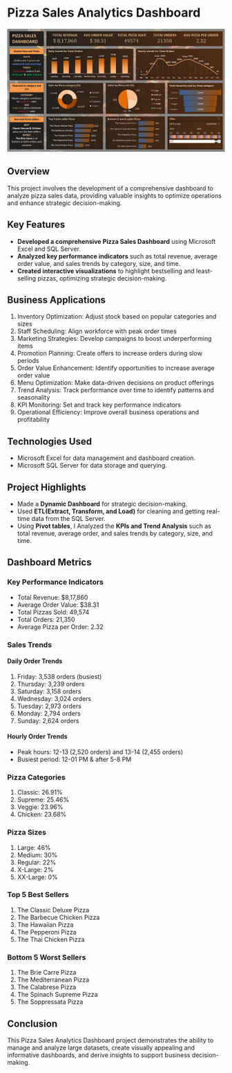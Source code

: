 # Pizza Sales Analytics Dashboard

![Blinkit Dashboard](https://github.com/dinesh-1272/Pizza-Sales-Analytics-Dashboard/blob/main/Dashboard.png)

## Overview
This project involves the development of a comprehensive dashboard to analyze pizza sales data, providing valuable insights to optimize operations and enhance strategic decision-making.

## Key Features
- **Developed a comprehensive Pizza Sales Dashboard** using Microsoft Excel and SQL Server.
- **Analyzed key performance indicators** such as total revenue, average order value, and sales trends by category, size, and time.
- **Created interactive visualizations** to highlight bestselling and least-selling pizzas, optimizing strategic decision-making.

## Business Applications
1. Inventory Optimization: Adjust stock based on popular categories and sizes
2. Staff Scheduling: Align workforce with peak order times
3. Marketing Strategies: Develop campaigns to boost underperforming items
4. Promotion Planning: Create offers to increase orders during slow periods
5. Order Value Enhancement: Identify opportunities to increase average order value
6. Menu Optimization: Make data-driven decisions on product offerings
7. Trend Analysis: Track performance over time to identify patterns and seasonality
8. KPI Monitoring: Set and track key performance indicators
9. Operational Efficiency: Improve overall business operations and profitability

## Technologies Used
- Microsoft Excel for data management and dashboard creation.
- Microsoft SQL Server for data storage and querying.

## Project Highlights
- Made a **Dynamic Dashboard** for strategic decision-making.
- Used **ETL(Extract, Transform, and Load)** for cleaning and getting real-time data from the SQL Server.
- Using **Pivot tables**, I Analyzed the **KPIs and Trend Analysis** such as total revenue, average order, and sales trends by category, size, and time.

## Dashboard Metrics

### Key Performance Indicators
- Total Revenue: $8,17,860
- Average Order Value: $38.31
- Total Pizzas Sold: 49,574
- Total Orders: 21,350
- Average Pizza per Order: 2.32

### Sales Trends
#### Daily Order Trends
1. Friday: 3,538 orders (busiest)
2. Thursday: 3,239 orders
3. Saturday: 3,158 orders
4. Wednesday: 3,024 orders
5. Tuesday: 2,973 orders
6. Monday: 2,794 orders
7. Sunday: 2,624 orders

#### Hourly Order Trends
- Peak hours: 12-13 (2,520 orders) and 13-14 (2,455 orders)
- Busiest period: 12-01 PM & after 5-8 PM

### Pizza Categories
1. Classic: 26.91%
2. Supreme: 25.46%
3. Veggie: 23.96%
4. Chicken: 23.68%

### Pizza Sizes
1. Large: 46%
2. Medium: 30%
3. Regular: 22%
4. X-Large: 2%
5. XX-Large: 0%

### Top 5 Best Sellers
1. The Classic Deluxe Pizza
2. The Barbecue Chicken Pizza
3. The Hawaiian Pizza
4. The Pepperoni Pizza
5. The Thai Chicken Pizza

### Bottom 5 Worst Sellers
1. The Brie Carre Pizza
2. The Mediterranean Pizza
3. The Calabrese Pizza
4. The Spinach Supreme Pizza
5. The Soppressata Pizza

## Conclusion
This Pizza Sales Analytics Dashboard project demonstrates the ability to manage and analyze large datasets, create visually appealing and informative dashboards, and derive insights to support business decision-making. 
